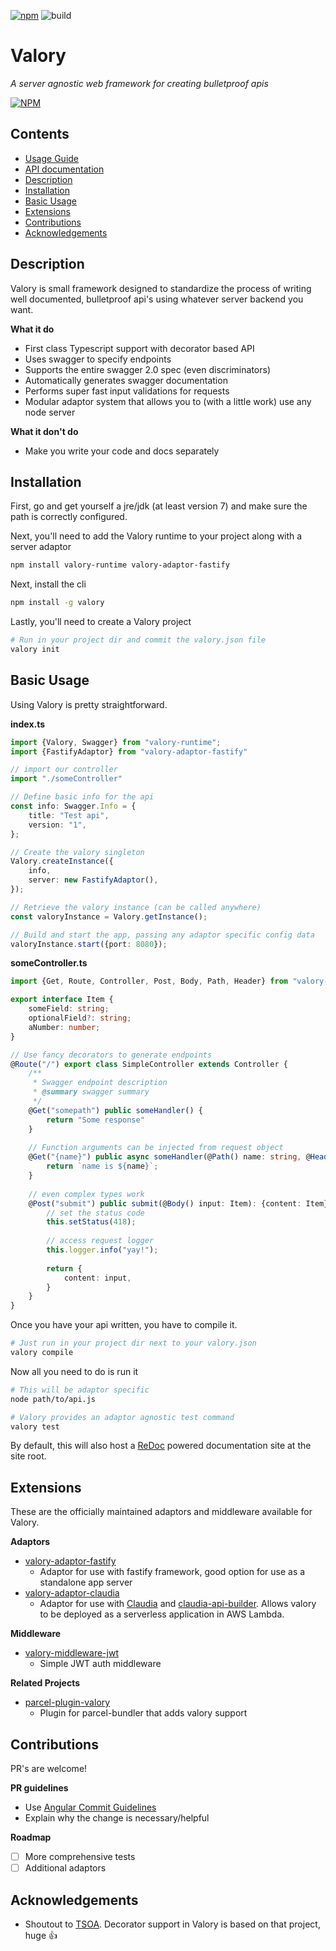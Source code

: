 [![npm](https://img.shields.io/npm/v/valory.svg)]()
![build](https://teamcity.modoapi.com/app/rest/builds/buildType:(id:Valory2_Build)/statusIcon)
# Valory
*A server agnostic web framework for creating bulletproof apis*


[![NPM](https://nodei.co/npm/valory.png)](https://nodei.co/npm/valory/)
## Contents
* [Usage Guide](DOCS.md)
* [API documentation](http://valory-docs.s3-website-us-east-1.amazonaws.com)
* [Description](#description)
* [Installation](#installation)
* [Basic Usage](#basic-usage)
* [Extensions](#extensions)
* [Contributions](#contributions)
* [Acknowledgements](#acknowledgements)

## Description
Valory is small framework designed to standardize the process of writing well documented, bulletproof api's using whatever server backend you want.

**What it do**
* First class Typescript support with decorator based API
* Uses swagger to specify endpoints
* Supports the entire swagger 2.0 spec (even discriminators)
* Automatically generates swagger documentation
* Performs super fast input validations for requests
* Modular adaptor system that allows you to (with a little work) use any node server

**What it don't do**
* Make you write your code and docs separately

## Installation
First, go and get yourself a jre/jdk (at least version 7) and make sure the path is correctly configured.

Next, you'll need to add the Valory runtime to your project along with a server adaptor
```bash
npm install valory-runtime valory-adaptor-fastify
```
Next, install the cli
```bash
npm install -g valory
```

Lastly, you'll need to create a Valory project
```bash
# Run in your project dir and commit the valory.json file
valory init
```
## Basic Usage
Using Valory is pretty straightforward.

**index.ts**
```typescript
import {Valory, Swagger} from "valory-runtime";
import {FastifyAdaptor} from "valory-adaptor-fastify"

// import our controller
import "./someController"

// Define basic info for the api
const info: Swagger.Info = {
	title: "Test api",
	version: "1",
};

// Create the valory singleton
Valory.createInstance({
    info,
    server: new FastifyAdaptor(),
});

// Retrieve the valory instance (can be called anywhere)
const valoryInstance = Valory.getInstance();

// Build and start the app, passing any adaptor specific config data
valoryInstance.start({port: 8080});
```

**someController.ts**
```typescript
import {Get, Route, Controller, Post, Body, Path, Header} from "valory-runtime";

export interface Item {
    someField: string;
    optionalField?: string;
    aNumber: number;
}

// Use fancy decorators to generate endpoints
@Route("/") export class SimpleController extends Controller {
    /**
     * Swagger endpoint description
     * @summary swagger summary
     */
    @Get("somepath") public someHandler() {
        return "Some response"
    }
    
    // Function arguments can be injected from request object   
    @Get("{name}") public async someHandler(@Path() name: string, @Header() authorization: string): Promise<string> {
        return `name is ${name}`;
    }
    
    // even complex types work
    @Post("submit") public submit(@Body() input: Item): {content: Item} {
        // set the status code
        this.setStatus(418);
        
        // access request logger
        this.logger.info("yay!");
        
        return {
            content: input,
        }
    }
}

```

Once you have your api written, you have to compile it.
```bash
# Just run in your project dir next to your valory.json
valory compile
```

Now all you need to do is run it
```bash
# This will be adaptor specific
node path/to/api.js

# Valory provides an adaptor agnostic test command
valory test
```

By default, this will also host a [ReDoc](https://www.npmjs.com/package/redoc) powered documentation site at the site root.

## Extensions
These are the officially maintained adaptors and middleware available for Valory.

**Adaptors**
* [valory-adaptor-fastify](https://www.npmjs.com/package/valory-adaptor-fastify)
    * Adaptor for use with fastify framework, good option for use as a standalone app server
* [valory-adaptor-claudia](https://www.npmjs.com/package/valory-adaptor-claudia)
    * Adaptor for use with [Claudia](https://www.npmjs.com/package/claudia) and [claudia-api-builder](https://www.npmjs.com/package/claudia-api-builder). Allows valory to be deployed as a serverless application in AWS Lambda.

**Middleware**
* [valory-middleware-jwt](https://www.npmjs.com/package/valory-middleware-jwt)
    * Simple JWT auth middleware
    
**Related Projects**
* [parcel-plugin-valory](https://www.npmjs.com/package/parcel-plugin-valory)
    * Plugin for parcel-bundler that adds valory support
    
## Contributions
PR's are welcome!

**PR guidelines**
* Use [Angular Commit Guidelines](https://github.com/angular/angular.js/blob/master/DEVELOPERS.md#-git-commit-guidelines)
* Explain why the change is necessary/helpful

**Roadmap**
- [ ] More comprehensive tests
- [ ] Additional adaptors
 
## Acknowledgements
- Shoutout to [TSOA](https://github.com/lukeautry/tsoa). Decorator support in Valory is based on that project, huge :thumbsup: